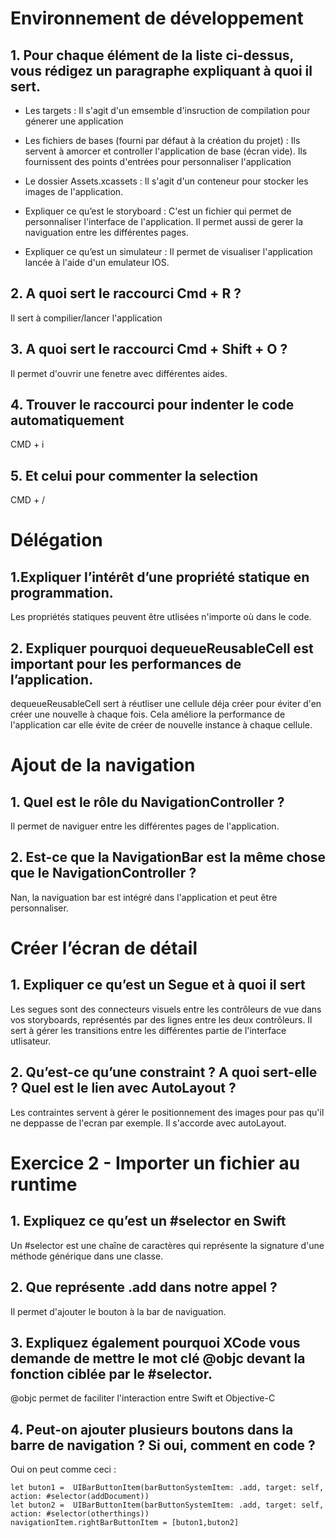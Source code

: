 # Environnement de développement

## 1. Pour chaque élément de la liste ci-dessus, vous rédigez un paragraphe expliquant à quoi il sert.
   
- Les targets : Il s'agit d'un emsemble d'insruction de compilation pour génerer une application 

- Les fichiers de bases (fourni par défaut à la création du projet) : Ils servent à amorcer et controller l'application de base (écran vide). Ils fournissent des points d'entrées pour personnaliser l'application

- Le dossier Assets.xcassets : Il s'agit d'un conteneur pour stocker les images de l'application.

- Expliquer ce qu’est le storyboard : C'est un fichier qui permet de personnaliser l'interface de l'application. Il permet aussi de gerer la naviguation entre les différentes pages.

- Expliquer ce qu’est un simulateur : Il permet de visualiser l'application lancée à l'aide d'un emulateur IOS.

## 2. A quoi sert le raccourci Cmd + R ?
Il sert à compilier/lancer l'application

## 3. A quoi sert le raccourci Cmd + Shift + O ?
Il permet d'ouvrir une fenetre avec différentes aides.

## 4. Trouver le raccourci pour indenter le code automatiquement
CMD + i 

## 5. Et celui pour commenter la selection
CMD + /

# Délégation

## 1.Expliquer l’intérêt d’une propriété statique en programmation.
Les propriétés statiques peuvent être utlisées n'importe où dans le code.

## 2. Expliquer pourquoi dequeueReusableCell est important pour les performances de l’application.
dequeueReusableCell sert à réutliser une cellule déja créer pour éviter d'en créer une nouvelle à chaque fois. Cela améliore la performance de l'application car elle évite de créer de nouvelle instance à chaque cellule.

# Ajout de la navigation

## 1. Quel est le rôle du NavigationController ?
Il permet de naviguer entre les différentes pages de l'application.

## 2. Est-ce que la NavigationBar est la même chose que le NavigationController ?
Nan, la naviguation bar est intégré dans l'application et peut être personnaliser.

# Créer l’écran de détail

## 1. Expliquer ce qu’est un Segue et à quoi il sert
Les segues sont des connecteurs visuels entre les contrôleurs de vue dans vos storyboards, représentés par des lignes entre les deux contrôleurs. Il sert à gérer les transitions entre les différentes partie de l'interface utlisateur.

## 2. Qu’est-ce qu’une constraint ? A quoi sert-elle ? Quel est le lien avec AutoLayout ?
Les contraintes servent à gérer le positionnement des images pour pas qu'il ne deppasse de l'ecran par exemple. Il s'accorde avec autoLayout.

#  Exercice 2 - Importer un fichier au runtime

## 1. Expliquez ce qu’est un #selector en Swift
Un #selector est une chaîne de caractères qui représente la signature d'une méthode générique dans une classe.

## 2. Que représente .add dans notre appel ?
Il permet d'ajouter le bouton à la bar de naviguation.

## 3. Expliquez également pourquoi XCode vous demande de mettre le mot clé @objc devant la fonction ciblée par le #selector.
@objc permet de faciliter l'interaction entre Swift et Objective-C

## 4. Peut-on ajouter plusieurs boutons dans la barre de navigation ? Si oui, comment en code ?
Oui on peut comme ceci :
```
let buton1 =  UIBarButtonItem(barButtonSystemItem: .add, target: self, action: #selector(addDocument))
let buton2 =  UIBarButtonItem(barButtonSystemItem: .add, target: self, action: #selector(otherthings))
navigationItem.rightBarButtonItem = [buton1,buton2]

```



 




   
